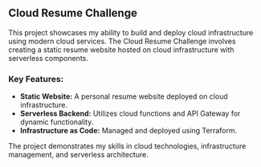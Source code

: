 ## Cloud Resume Challenge

This project showcases my ability to build and deploy cloud infrastructure using modern cloud services. The Cloud Resume Challenge involves creating a static resume website hosted on cloud infrastructure with serverless components.

### Key Features:
- **Static Website:** A personal resume website deployed on cloud infrastructure.
- **Serverless Backend:** Utilizes cloud functions and API Gateway for dynamic functionality.
- **Infrastructure as Code:** Managed and deployed using Terraform.

The project demonstrates my skills in cloud technologies, infrastructure management, and serverless architecture.

